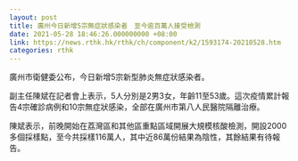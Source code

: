 ```yaml
---
layout: post
title: 廣州今日新增5宗無症狀感染者　至今逾百萬人接受檢測
date: 2021-05-28 18:46:26.000000000 +08:00
link: https://news.rthk.hk/rthk/ch/component/k2/1593174-20210528.htm
categories: rthk
---
```


廣州市衛健委公布，今日新增5宗新型肺炎無症狀感染者。

副主任陳斌在記者會上表示，5人分別是2男3女，年齡11至53歲。這次疫情累計報告4宗確診病例和10宗無症狀感染，全部在廣州市第八人民醫院隔離治療。

陳斌表示，前晚開始在荔灣區和其他區重點區域開展大規模核酸檢測，開設2000多個採樣點，至今共採樣116萬人，其中近86萬份結果為陰性，其餘結果有待報告。

